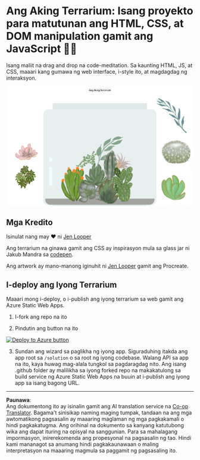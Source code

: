 <!--
CO_OP_TRANSLATOR_METADATA:
{
  "original_hash": "6329fbe8bd936068debd78cca6f09c0a",
  "translation_date": "2025-08-27T22:58:44+00:00",
  "source_file": "3-terrarium/solution/README.md",
  "language_code": "tl"
}
-->
# Ang Aking Terrarium: Isang proyekto para matutunan ang HTML, CSS, at DOM manipulation gamit ang JavaScript 🌵🌱

Isang maliit na drag and drop na code-meditation. Sa kaunting HTML, JS, at CSS, maaari kang gumawa ng web interface, i-style ito, at magdagdag ng interaksyon.

![ang aking terrarium](../../../../translated_images/screenshot_gray.0c796099a1f9f25e40aa55ead81f268434c00af30d7092490759945eda63067d.tl.png)

## Mga Kredito

Isinulat nang may ♥️ ni [Jen Looper](https://www.twitter.com/jenlooper)

Ang terrarium na ginawa gamit ang CSS ay inspirasyon mula sa glass jar ni Jakub Mandra sa [codepen](https://codepen.io/Rotarepmi/pen/rjpNZY).

Ang artwork ay mano-manong iginuhit ni [Jen Looper](http://jenlooper.com) gamit ang Procreate.

## I-deploy ang Iyong Terrarium

Maaari mong i-deploy, o i-publish ang iyong terrarium sa web gamit ang Azure Static Web Apps.

1. I-fork ang repo na ito

2. Pindutin ang button na ito

[![Deploy to Azure button](https://aka.ms/deploytoazurebutton)](https://portal.azure.com/?feature.customportal=false&WT.mc_id=academic-77807-sagibbon#create/Microsoft.StaticApp)

3. Sundan ang wizard sa paglikha ng iyong app. Siguraduhing itakda ang app root sa `/solution` o sa root ng iyong codebase. Walang API sa app na ito, kaya huwag mag-alala tungkol sa pagdaragdag nito. Ang isang .github folder ay malilikha sa iyong forked repo na makakatulong sa build service ng Azure Static Web Apps na buuin at i-publish ang iyong app sa isang bagong URL.

---

**Paunawa**:  
Ang dokumentong ito ay isinalin gamit ang AI translation service na [Co-op Translator](https://github.com/Azure/co-op-translator). Bagama't sinisikap naming maging tumpak, tandaan na ang mga awtomatikong pagsasalin ay maaaring maglaman ng mga pagkakamali o hindi pagkakatugma. Ang orihinal na dokumento sa kanyang katutubong wika ang dapat ituring na opisyal na sanggunian. Para sa mahalagang impormasyon, inirerekomenda ang propesyonal na pagsasalin ng tao. Hindi kami mananagot sa anumang hindi pagkakaunawaan o maling interpretasyon na maaaring magmula sa paggamit ng pagsasaling ito.